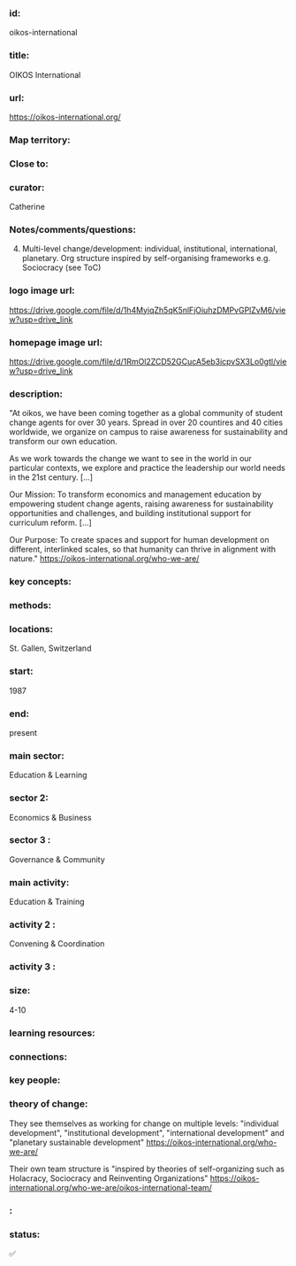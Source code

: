 ### id: 
  oikos-international
### title: 
  OIKOS International
### url: 
  https://oikos-international.org/ 
### Map territory: 
  
### Close to: 
  
### curator: 
  Catherine
### Notes/comments/questions: 
  4. Multi-level change/development: individual, institutional, international, planetary. Org structure inspired by self-organising frameworks e.g. Sociocracy (see ToC)
### logo image url: 
  https://drive.google.com/file/d/1h4MyiqZh5qK5nlFjOiuhzDMPvGPlZvM6/view?usp=drive_link
### homepage image url: 
  https://drive.google.com/file/d/1RmOl2ZCD52GCucA5eb3icpvSX3Lo0gtl/view?usp=drive_link
### description: 
  "At oikos, we have been coming together as a global community of student change agents for over 30 years. Spread in over 20 countires and 40 cities worldwide, we organize on campus to raise awareness for sustainability and transform our own education.

As we work towards the change we want to see in the world in our particular contexts, we explore and practice the leadership our world needs in the 21st century. [...]

Our Mission: To transform economics and management education by empowering student change agents, raising awareness for sustainability opportunities and challenges, and building institutional support for curriculum reform. [...]

Our Purpose: To create spaces and support for human development on different, interlinked scales, so that humanity can thrive in alignment with nature."
https://oikos-international.org/who-we-are/ 
### key concepts: 
  
### methods: 
  
### locations: 
  St. Gallen, Switzerland
### start: 
  1987
### end: 
  present
### main sector: 
  Education & Learning
### sector 2: 
  Economics & Business
### sector 3 : 
  Governance & Community
### main activity: 
  Education & Training
### activity 2 : 
  Convening & Coordination
### activity 3 : 
  
### size: 
  4-10
### learning resources: 
  
### connections: 
  
### key people: 
  
### theory of change: 
  They see themselves as working for change on multiple levels: "individual development", "institutional development", "international development" and "planetary sustainable development" 
https://oikos-international.org/who-we-are/ 

Their own team structure is "inspired by theories of self-organizing such as Holacracy, Sociocracy and Reinventing Organizations" 
https://oikos-international.org/who-we-are/oikos-international-team/ 
### : 
  
### status: 
  ✅
